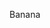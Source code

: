 Banana

<!---
PauloAngeloHS/PauloAngeloHS is a ✨ special ✨ repository because its `README.md` (this file) appears on your GitHub profile.
You can click the Preview link to take a look at your changes.
--->
